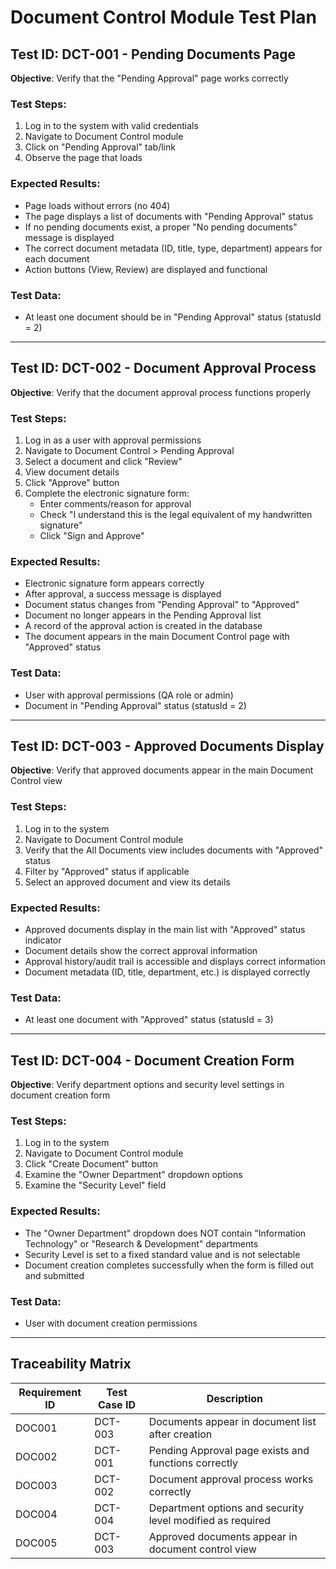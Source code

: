 # Document Control Module Test Plan

## Test ID: DCT-001 - Pending Documents Page
**Objective**: Verify that the "Pending Approval" page works correctly

### Test Steps:
1. Log in to the system with valid credentials
2. Navigate to Document Control module
3. Click on "Pending Approval" tab/link
4. Observe the page that loads

### Expected Results:
- Page loads without errors (no 404)
- The page displays a list of documents with "Pending Approval" status
- If no pending documents exist, a proper "No pending documents" message is displayed
- The correct document metadata (ID, title, type, department) appears for each document
- Action buttons (View, Review) are displayed and functional

### Test Data:
- At least one document should be in "Pending Approval" status (statusId = 2)

---

## Test ID: DCT-002 - Document Approval Process
**Objective**: Verify that the document approval process functions properly

### Test Steps:
1. Log in as a user with approval permissions
2. Navigate to Document Control > Pending Approval
3. Select a document and click "Review"
4. View document details
5. Click "Approve" button
6. Complete the electronic signature form:
   - Enter comments/reason for approval
   - Check "I understand this is the legal equivalent of my handwritten signature"
   - Click "Sign and Approve"

### Expected Results:
- Electronic signature form appears correctly
- After approval, a success message is displayed
- Document status changes from "Pending Approval" to "Approved"
- Document no longer appears in the Pending Approval list
- A record of the approval action is created in the database
- The document appears in the main Document Control page with "Approved" status

### Test Data:
- User with approval permissions (QA role or admin)
- Document in "Pending Approval" status (statusId = 2)

---

## Test ID: DCT-003 - Approved Documents Display
**Objective**: Verify that approved documents appear in the main Document Control view

### Test Steps:
1. Log in to the system
2. Navigate to Document Control module
3. Verify that the All Documents view includes documents with "Approved" status
4. Filter by "Approved" status if applicable
5. Select an approved document and view its details

### Expected Results:
- Approved documents display in the main list with "Approved" status indicator
- Document details show the correct approval information
- Approval history/audit trail is accessible and displays correct information
- Document metadata (ID, title, department, etc.) is displayed correctly

### Test Data:
- At least one document with "Approved" status (statusId = 3)

---

## Test ID: DCT-004 - Document Creation Form
**Objective**: Verify department options and security level settings in document creation form

### Test Steps:
1. Log in to the system
2. Navigate to Document Control module
3. Click "Create Document" button
4. Examine the "Owner Department" dropdown options
5. Examine the "Security Level" field

### Expected Results:
- The "Owner Department" dropdown does NOT contain "Information Technology" or "Research & Development" departments
- Security Level is set to a fixed standard value and is not selectable
- Document creation completes successfully when the form is filled out and submitted

### Test Data:
- User with document creation permissions

---

## Traceability Matrix

| Requirement ID | Test Case ID | Description |
|---------------|-------------|-------------|
| DOC001 | DCT-003 | Documents appear in document list after creation |
| DOC002 | DCT-001 | Pending Approval page exists and functions correctly |
| DOC003 | DCT-002 | Document approval process works correctly |
| DOC004 | DCT-004 | Department options and security level modified as required |
| DOC005 | DCT-003 | Approved documents appear in document control view |